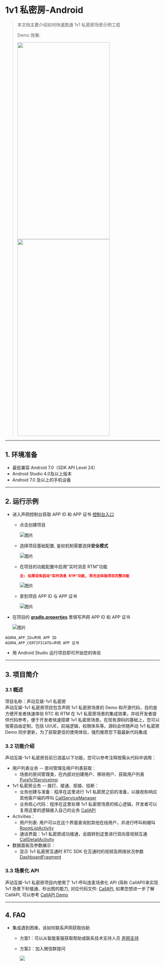 # 1v1 私密房-Android

> 本文档主要介绍如何快速跑通 1v1 私密房场景示例工程
>
> Demo 效果:
>
> <img src="https://accktvpic.oss-cn-beijing.aliyuncs.com/pic/github_readme/private1v1/1v1_2.jpg" width="300" height="640"><img src="https://accktvpic.oss-cn-beijing.aliyuncs.com/pic/github_readme/private1v1/1v1_1.jpg" width="300" height="640">
---

## 1. 环境准备

- 最低兼容 Android 7.0（SDK API Level 24）
- Android Studio 4.0及以上版本
- Android 7.0 及以上的手机设备

---

## 2. 运行示例

- 进入声网控制台获取 APP ID 和 APP 证书 [控制台入口](https://console.shengwang.cn/overview)

  - 点击创建项目

    ![图片](https://accktvpic.oss-cn-beijing.aliyuncs.com/pic/github_readme/ent-full/sdhy_1.jpg)

  - 选择项目基础配置, 鉴权机制需要选择**安全模式**

    ![图片](https://accktvpic.oss-cn-beijing.aliyuncs.com/pic/github_readme/ent-full/sdhy_2.jpg)

  - 在项目的功能配置中启用"实时消息 RTM"功能
     ```json
     注: 如果没有启动"实时消息 RTM"功能, 将无法体验项目完整功能
     ```

    ![图片](https://accktvpic.oss-cn-beijing.aliyuncs.com/pic/github_readme/ent-full/sdhy_7.jpg)

  - 拿到项目 APP ID 与 APP 证书

    ![图片](https://accktvpic.oss-cn-beijing.aliyuncs.com/pic/github_readme/ent-full/sdhy_3.jpg)

- 在项目的 [**gradle.properties**](../../gradle.properties) 里填写声网 APP ID 和 APP 证书

  ![图片](https://accktvpic.oss-cn-beijing.aliyuncs.com/pic/github_readme/config_app_id_android.jpg)

``` 
AGORA_APP_ID=声网 APP ID
AGORA_APP_CERTIFICATE=声网 APP 证书
```

- 用 Android Studio 运行项目即可开始您的体验

---

## 3. 项目简介

### 3.1 概述

项目名称：声动互娱-1v1 私密房  
声动互娱-1v1 私密房项目包含声网 1v1 私密房场景的 Demo 和开源代码，目的是方便开发者快速体验 RTC 和 RTM 在 1v1 私密房场景的集成效果，并给开发者提供代码参考，便于开发者快速搭建 1v1 私密房场景。在现有源码的基础上，您可以按需自由定制，包括 UI/UE，前端逻辑，权限体系等。源码会伴随声动 1v1 私密房 Demo 同步更新，为了获取更佳的使用体验，强烈推荐您下载最新代码集成

### 3.2 功能介绍

声动互娱-1v1 私密房目前已涵盖以下功能，您可以参考注释按需从代码中调用：

- 用户列表业务 -- 房间管理及用户列表获取：
  - 场景的房间管理类，在内部对创建用户、移除用户、获取用户列表 [Pure1v1ServiceImp](src/main/java/io/agora/scene/pure1v1/service/Pure1v1ServiceImp.kt)
- 1v1 私密房业务 -- 拨打、接通、拒接、挂断：
  - 业务创建与准备：程序在这里进行 1v1 私密房之前的准备，以接收和响应其他客户端的呼叫 [CallServiceManager](src/main/java/io/agora/scene/pure1v1/CallServiceManager.kt)
  - 业务核心代码：程序在这里处理 1v1 私密房场景的核心逻辑，开发者可以复用这里的逻辑接入自己的业务 [CallAPI](src/main/java/io/agora/scene/pure1v1/callapi)
- Activities：
  - 用户列表: 用户可以在这个界面查询到其他在线用户，并进行呼叫和被叫 [RoomListActivity](src/main/java/io/agora/scene/pure1v1/ui/RoomListActivity.kt)
  - 通话界面：1v1 私密房成功接通，会跳转到这里进行双向音视频互通 [CallDetailActivity](src/main/java/io/agora/scene/pure1v1/ui/living/CallDetailActivity.kt)
- 数据面板及参数展示：
  - 显示 1v1 私密房互通时 RTC SDK 在互通时的视频及网络状况参数 [DashboardFragment](src/main/java/io/agora/scene/pure1v1/ui/living/DashboardFragment.kt)

### 3.3 场景化 API

声动互娱-1v1 私密房项目内使用了 1v1 呼叫连麦场景化 API (简称 CallAPI)来实现 1v1 场景下秒接通、秒出图的能力, 对应代码文件: [CallAPI](src/main/java/io/agora/scene/pure1v1/callapi), 如果您想进一步了解 CallAPI, 可以参考 [CallAPI Demo](https://github.com/AgoraIO-Community/CallAPI)

---

## 4. FAQ

- 集成遇到困难，该如何联系声网获取协助
  - 方案1：可以从智能客服获取帮助或联系技术支持人员 [声网支持](https://ticket.shengwang.cn/form?type_id=&sdk_product=&sdk_platform=&sdk_version=&current=0&project_id=&call_id=&channel_name=)
  - 方案2：加入微信群提问
  
    ![](https://download.agora.io/demo/release/SDHY_QA.jpg)
